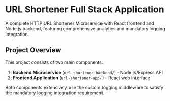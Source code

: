 # URL Shortener Full Stack Application

A complete HTTP URL Shortener Microservice with React frontend and Node.js backend, featuring comprehensive analytics and mandatory logging integration.

## Project Overview

This project consists of two main components:

1. **Backend Microservice** (`url-shortener-backend/`) - Node.js/Express API
2. **Frontend Application** (`url-shortener-app/`) - React web interface

Both components extensively use the custom logging middleware to satisfy the mandatory logging integration requirement.

